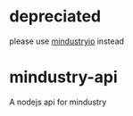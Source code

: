 # depreciated

please use [mindustryio](https://github.com/sample-text-here/mindustryio) instead

# mindustry-api

A nodejs api for mindustry
